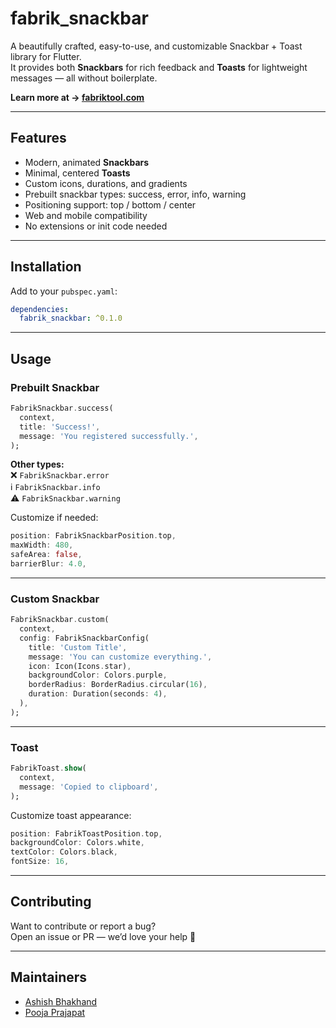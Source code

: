 # fabrik_snackbar

A beautifully crafted, easy-to-use, and customizable Snackbar + Toast library for Flutter.  
It provides both **Snackbars** for rich feedback and **Toasts** for lightweight messages — all without boilerplate.

**Learn more at → [fabriktool.com](https://www.fabriktool.com)**

---

## Features

- Modern, animated **Snackbars**
- Minimal, centered **Toasts**
- Custom icons, durations, and gradients
- Prebuilt snackbar types: success, error, info, warning
- Positioning support: top / bottom / center
- Web and mobile compatibility
- No extensions or init code needed

---

## Installation

Add to your `pubspec.yaml`:

```yaml
dependencies:
  fabrik_snackbar: ^0.1.0
```

---

## Usage

### Prebuilt Snackbar

```dart
FabrikSnackbar.success(
  context,
  title: 'Success!',
  message: 'You registered successfully.',
);
```

**Other types:**  
❌ `FabrikSnackbar.error`  
ℹ️ `FabrikSnackbar.info`  
⚠️ `FabrikSnackbar.warning`

Customize if needed:

```dart
position: FabrikSnackbarPosition.top,
maxWidth: 480,
safeArea: false,
barrierBlur: 4.0,
```

---

### Custom Snackbar

```dart
FabrikSnackbar.custom(
  context,
  config: FabrikSnackbarConfig(
    title: 'Custom Title',
    message: 'You can customize everything.',
    icon: Icon(Icons.star),
    backgroundColor: Colors.purple,
    borderRadius: BorderRadius.circular(16),
    duration: Duration(seconds: 4),
  ),
);
```

---

### Toast

```dart
FabrikToast.show(
  context,
  message: 'Copied to clipboard',
);
```

Customize toast appearance:

```dart
position: FabrikToastPosition.top,
backgroundColor: Colors.white,
textColor: Colors.black,
fontSize: 16,
```

---

## Contributing

Want to contribute or report a bug?  
Open an issue or PR — we’d love your help 💙

---

## Maintainers

- [Ashish Bhakhand](https://github.com/abhakhand)
- [Pooja Prajapat](https://github.com/reachpooja)
